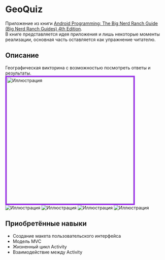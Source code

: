 # GeoQuiz
Приложение из книги [Android Programming: The Big Nerd Ranch Guide (Big Nerd Ranch Guides) 4th Edition](https://www.amazon.com/Android-Programming-Ranch-Guide-Guides/dp/0135245125/ref=dp_ob_title_bk).    
В книге представляется идея приложения и лишь некоторые моменты реализации, основная часть оставляется как упражнение читателю.
## Описание
Географическая викторина с возможностью посмотреть ответы и результаты.    
<img src="https://github.com/BelDim04/bignerdranchGeoQuiz/blob/master/Screenshot_20210718-105203.png" alt="Иллюстрация" width="400" style=" border: 4px solid #9A2EEB;"/>
![Иллюстрация](https://github.com/BelDim04/bignerdranchGeoQuiz/blob/master/Screenshot_20210718-105203.png)
![Иллюстрация](https://github.com/BelDim04/bignerdranchGeoQuiz/blob/master/Screenshot_20210718-105006.png)
![Иллюстрация](https://github.com/BelDim04/bignerdranchGeoQuiz/blob/master/Screenshot_20210718-105124.png)
![Иллюстрация](https://github.com/BelDim04/bignerdranchGeoQuiz/blob/master/Screenshot_20210718-114201.png)
## Приобретённые навыки
- Создание макета пользовательского интерфейса
- Модель MVC
- Жизненный цикл Activity
- Взаимодействие между Activity
